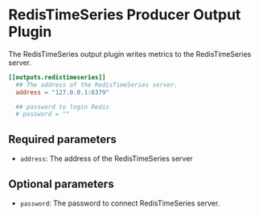 # RedisTimeSeries Producer Output Plugin

The RedisTimeSeries output plugin writes metrics to the RedisTimeSeries server.

```toml
[[outputs.redistimeseries]]
  ## The address of the RedisTimeSeries server.
  address = "127.0.0.1:6379"

  ## password to login Redis
  # password = ""

```

## Required parameters

* `address`: The address of the RedisTimeSeries server

## Optional parameters

* `password`: The password to connect RedisTimeSeries server.
